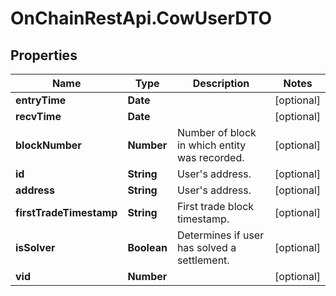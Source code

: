 # OnChainRestApi.CowUserDTO

## Properties

Name | Type | Description | Notes
------------ | ------------- | ------------- | -------------
**entryTime** | **Date** |  | [optional] 
**recvTime** | **Date** |  | [optional] 
**blockNumber** | **Number** | Number of block in which entity was recorded. | [optional] 
**id** | **String** | User&#39;s address. | [optional] 
**address** | **String** | User&#39;s address. | [optional] 
**firstTradeTimestamp** | **String** | First trade block timestamp. | [optional] 
**isSolver** | **Boolean** | Determines if user has solved a settlement. | [optional] 
**vid** | **Number** |  | [optional] 


